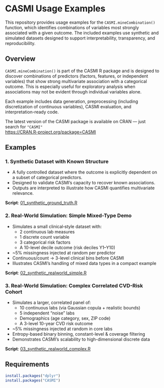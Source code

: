 # CASMI Usage Examples

This repository provides usage examples for the `CASMI.mineCombination()` function, which identifies combinations of variables most strongly associated with a given outcome. The included examples use synthetic and simulated datasets designed to support interpretability, transparency, and reproducibility.

## Overview

`CASMI.mineCombination()` is part of the CASMI R package and is designed to discover combinations of predictors (factors, features, or independent variables) that show strong multivariate association with a categorical outcome. This is especially useful for exploratory analysis when associations may not be evident through individual variables alone.

Each example includes data generation, preprocessing (including discretization of continuous variables), CASMI evaluation, and interpretation-ready code.

The latest version of the CASMI package is available on CRAN — just search for `"CASMI"`  
https://CRAN.R-project.org/package=CASMI

## Examples

### 1. Synthetic Dataset with Known Structure

- A fully controlled dataset where the outcome is explicitly dependent on a subset of categorical predictors.
- Designed to validate CASMI’s capacity to recover known associations.
- Outputs are interpreted to illustrate how CASMI quantifies multivariate relevance.

**Script**: [01_synthetic_ground_truth.R](./01_synthetic_ground_truth.R)

### 2. Real-World Simulation: Simple Mixed-Type Demo

- Simulates a small clinical‐style dataset with:
  - 2 continuous lab measures
  - 1 discrete count variable
  - 3 categorical risk factors
  - A 10-level decile outcome (risk deciles Y1–Y10)
- ~5% missingness injected at random per predictor
- Continuous/count → 3-level clinical bins before CASMI
- Illustrates CASMI’s handling of mixed data types in a compact example

**Script**: [02_synthetic_realworld_simple.R](./02_synthetic_realworld_simple.R)

### 3. Real-World Simulation: Complex Correlated CVD-Risk Cohort

- Simulates a larger, correlated panel of:
  - 10 continuous labs (via Gaussian copula + realistic bounds)
  - 5 independent “noise” labs
  - Demographics (age category, sex, ZIP code)
  - A 3-level 10-year CVD risk outcome
- ~5% missingness injected at random in core labs
- Entropy-based binary binning, constant-level & coverage filtering
- Demonstrates CASMI’s scalability to high-dimensional discrete data

**Script**: [03_synthetic_realworld_complex.R](./03_synthetic_realworld_complex.R)

## Requirements

```r
install.packages("dplyr")
install.packages("CASMI")

